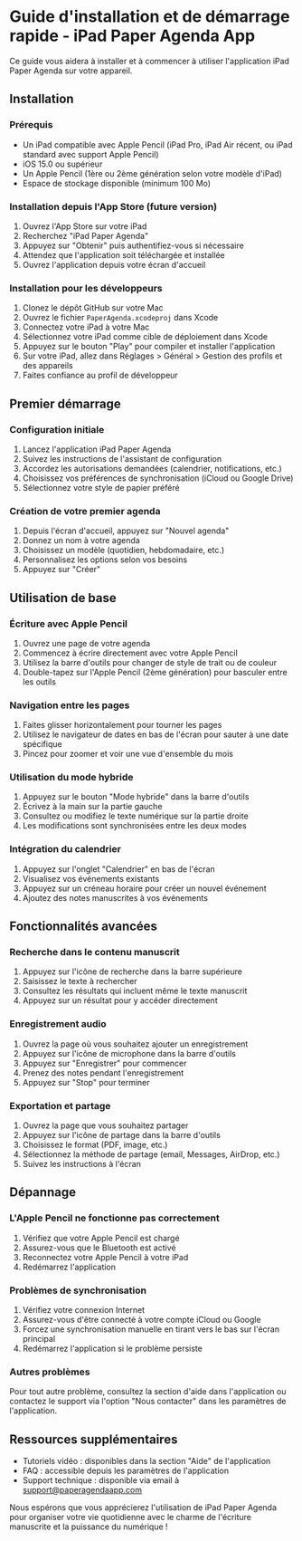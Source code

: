 # Guide d'installation et de démarrage rapide - iPad Paper Agenda App

Ce guide vous aidera à installer et à commencer à utiliser l'application iPad Paper Agenda sur votre appareil.

## Installation

### Prérequis

- Un iPad compatible avec Apple Pencil (iPad Pro, iPad Air récent, ou iPad standard avec support Apple Pencil)
- iOS 15.0 ou supérieur
- Un Apple Pencil (1ère ou 2ème génération selon votre modèle d'iPad)
- Espace de stockage disponible (minimum 100 Mo)

### Installation depuis l'App Store (future version)

1. Ouvrez l'App Store sur votre iPad
2. Recherchez "iPad Paper Agenda"
3. Appuyez sur "Obtenir" puis authentifiez-vous si nécessaire
4. Attendez que l'application soit téléchargée et installée
5. Ouvrez l'application depuis votre écran d'accueil

### Installation pour les développeurs

1. Clonez le dépôt GitHub sur votre Mac
2. Ouvrez le fichier `PaperAgenda.xcodeproj` dans Xcode
3. Connectez votre iPad à votre Mac
4. Sélectionnez votre iPad comme cible de déploiement dans Xcode
5. Appuyez sur le bouton "Play" pour compiler et installer l'application
6. Sur votre iPad, allez dans Réglages > Général > Gestion des profils et des appareils
7. Faites confiance au profil de développeur

## Premier démarrage

### Configuration initiale

1. Lancez l'application iPad Paper Agenda
2. Suivez les instructions de l'assistant de configuration
3. Accordez les autorisations demandées (calendrier, notifications, etc.)
4. Choisissez vos préférences de synchronisation (iCloud ou Google Drive)
5. Sélectionnez votre style de papier préféré

### Création de votre premier agenda

1. Depuis l'écran d'accueil, appuyez sur "Nouvel agenda"
2. Donnez un nom à votre agenda
3. Choisissez un modèle (quotidien, hebdomadaire, etc.)
4. Personnalisez les options selon vos besoins
5. Appuyez sur "Créer"

## Utilisation de base

### Écriture avec Apple Pencil

1. Ouvrez une page de votre agenda
2. Commencez à écrire directement avec votre Apple Pencil
3. Utilisez la barre d'outils pour changer de style de trait ou de couleur
4. Double-tapez sur l'Apple Pencil (2ème génération) pour basculer entre les outils

### Navigation entre les pages

1. Faites glisser horizontalement pour tourner les pages
2. Utilisez le navigateur de dates en bas de l'écran pour sauter à une date spécifique
3. Pincez pour zoomer et voir une vue d'ensemble du mois

### Utilisation du mode hybride

1. Appuyez sur le bouton "Mode hybride" dans la barre d'outils
2. Écrivez à la main sur la partie gauche
3. Consultez ou modifiez le texte numérique sur la partie droite
4. Les modifications sont synchronisées entre les deux modes

### Intégration du calendrier

1. Appuyez sur l'onglet "Calendrier" en bas de l'écran
2. Visualisez vos événements existants
3. Appuyez sur un créneau horaire pour créer un nouvel événement
4. Ajoutez des notes manuscrites à vos événements

## Fonctionnalités avancées

### Recherche dans le contenu manuscrit

1. Appuyez sur l'icône de recherche dans la barre supérieure
2. Saisissez le texte à rechercher
3. Consultez les résultats qui incluent même le texte manuscrit
4. Appuyez sur un résultat pour y accéder directement

### Enregistrement audio

1. Ouvrez la page où vous souhaitez ajouter un enregistrement
2. Appuyez sur l'icône de microphone dans la barre d'outils
3. Appuyez sur "Enregistrer" pour commencer
4. Prenez des notes pendant l'enregistrement
5. Appuyez sur "Stop" pour terminer

### Exportation et partage

1. Ouvrez la page que vous souhaitez partager
2. Appuyez sur l'icône de partage dans la barre d'outils
3. Choisissez le format (PDF, image, etc.)
4. Sélectionnez la méthode de partage (email, Messages, AirDrop, etc.)
5. Suivez les instructions à l'écran

## Dépannage

### L'Apple Pencil ne fonctionne pas correctement

1. Vérifiez que votre Apple Pencil est chargé
2. Assurez-vous que le Bluetooth est activé
3. Reconnectez votre Apple Pencil à votre iPad
4. Redémarrez l'application

### Problèmes de synchronisation

1. Vérifiez votre connexion Internet
2. Assurez-vous d'être connecté à votre compte iCloud ou Google
3. Forcez une synchronisation manuelle en tirant vers le bas sur l'écran principal
4. Redémarrez l'application si le problème persiste

### Autres problèmes

Pour tout autre problème, consultez la section d'aide dans l'application ou contactez le support via l'option "Nous contacter" dans les paramètres de l'application.

## Ressources supplémentaires

- Tutoriels vidéo : disponibles dans la section "Aide" de l'application
- FAQ : accessible depuis les paramètres de l'application
- Support technique : disponible via email à support@paperagendaapp.com

Nous espérons que vous apprécierez l'utilisation de iPad Paper Agenda pour organiser votre vie quotidienne avec le charme de l'écriture manuscrite et la puissance du numérique !
